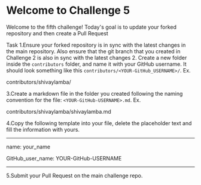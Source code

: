 # Welcome to Challenge 5

Welcome to the fifth challenge!
Today's goal is to update your forked repository and then create a Pull Request

Task
1.Ensure your forked repository is in sync with the latest changes in the main repository. Also ensure that the git branch that you created in Challenge 2 is also in sync with the latest changes
2. Create a new folder inside the `contributors` folder, and name it with your GitHub username. It should look something like this `contributors/<YOUR-GitHub_USERNAME>/`. Ex.

contributors/shivaylamba/

3.Create a markdown file in the folder you created following the naming convention for the file: `<YOUR-GitHub-USERNAME>.md`. Ex.

contributors/shivaylamba/shivaylamba.md

4.Copy the following template into your file, delete the placeholder text and fill the information with yours.

---

name: your_name

GitHub_user_name: YOUR-GitHub-USERNAME

---

5.Submit your Pull Request on the main challenge repo.
